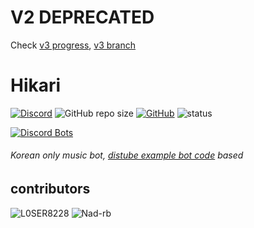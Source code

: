 # V2 DEPRECATED 

Check [v3 progress](https://github.com/keepsobp/hikari/projects/2), [v3 branch](https://github.com/keepsobp/hikari/tree/v3)



# Hikari
[![Discord](https://img.shields.io/discord/661525235207634994?style=for-the-badge)](https://discord.link/bread)
![GitHub repo size](https://img.shields.io/github/repo-size/KeepSOBP/Hikari?style=for-the-badge)
[![GitHub](https://img.shields.io/github/license/keepsobp/hikari?style=for-the-badge)](https://github.com/KeepSOBP/Hikari/blob/master/LICENSE)
![status](https://img.shields.io/badge/Status-DEPRECATED-red?style=for-the-badge)

[![Discord Bots](https://top.gg/api/widget/status/719163943330906143.svg)](https://top.gg/bot/719163943330906143)

###### Korean only music bot, [distube example bot code](https://github.com/distubejs/example) based

## contributors
![L0SER8228](https://avatars.githubusercontent.com/u/65214509?s=48&v=4)
![Nad-rb](https://avatars.githubusercontent.com/u/71218761?s=48&v=4)
